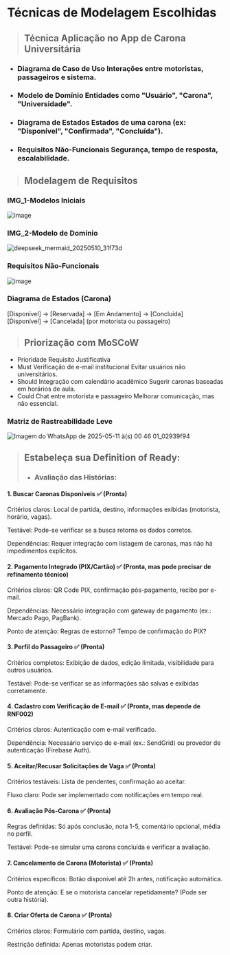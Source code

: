 # Técnicas de Modelagem Escolhidas

> ## Técnica	Aplicação no App de Carona Universitária
>
+ ### Diagrama de Caso de Uso	Interações entre motoristas, passageiros e sistema.
+ ### Modelo de Domínio	Entidades como "Usuário", "Carona", "Universidade".
+ ### Diagrama de Estados	Estados de uma carona (ex: "Disponível", "Confirmada", "Concluída").
+ ### Requisitos Não-Funcionais	Segurança, tempo de resposta, escalabilidade.

> ## Modelagem de Requisitos
> 
### IMG_1-Modelos Iniciais
![image](https://github.com/user-attachments/assets/038bddba-e4f7-48fd-97d5-bece75596672)
>
### IMG_2-Modelo de Domínio
![deepseek_mermaid_20250510_31f73d ](https://github.com/user-attachments/assets/465a9eee-07c4-477b-9dbb-0b3010f0195f)
>
### Requisitos Não-Funcionais
![image](https://github.com/user-attachments/assets/86cfc8e1-1da7-4f2b-a61b-c672c907f750)

### Diagrama de Estados (Carona)
[Disponível] → [Reservada] → [Em Andamento] → [Concluída]  
[Disponível] → [Cancelada] (por motorista ou passageiro)

> ## Priorização com MoSCoW
> 
+ Prioridade	Requisito	Justificativa
+ Must	Verificação de e-mail institucional	Evitar usuários não universitários.
+ Should	Integração com calendário acadêmico	Sugerir caronas baseadas em horários de aula.
+ Could	Chat entre motorista e passageiro	Melhorar comunicação, mas não essencial.

### Matriz de Rastreabilidade Leve 
![Imagem do WhatsApp de 2025-05-11 à(s) 00 46 01_02939f94](https://github.com/user-attachments/assets/ff0c2424-6f6a-43fa-b234-4cdf3f779c4a)


> ## Estabeleça sua Definition of Ready: 
>
> + ### Avaliação das Histórias:

#### 1. Buscar Caronas Disponíveis ✅ (Pronta)
Critérios claros: Local de partida, destino, informações exibidas (motorista, horário, vagas).

Testável: Pode-se verificar se a busca retorna os dados corretos.

Dependências: Requer integração com listagem de caronas, mas não há impedimentos explícitos.

#### 2. Pagamento Integrado (PIX/Cartão) ✅ (Pronta, mas pode precisar de refinamento técnico)
Critérios claros: QR Code PIX, confirmação pós-pagamento, recibo por e-mail.

Dependências: Necessário integração com gateway de pagamento (ex.: Mercado Pago, PagBank).

Ponto de atenção: Regras de estorno? Tempo de confirmação do PIX?

#### 3. Perfil do Passageiro ✅ (Pronta)
Critérios completos: Exibição de dados, edição limitada, visibilidade para outros usuários.

Testável: Pode-se verificar se as informações são salvas e exibidas corretamente.

#### 4. Cadastro com Verificação de E-mail ✅ (Pronta, mas depende de RNF002)
Critérios claros: Autenticação com e-mail verificado.

Dependência: Necessário serviço de e-mail (ex.: SendGrid) ou provedor de autenticação (Firebase Auth).

#### 5. Aceitar/Recusar Solicitações de Vaga ✅ (Pronta)
Critérios testáveis: Lista de pendentes, confirmação ao aceitar.

Fluxo claro: Pode ser implementado com notificações em tempo real.

#### 6. Avaliação Pós-Carona ✅ (Pronta)
Regras definidas: Só após conclusão, nota 1-5, comentário opcional, média no perfil.

Testável: Pode-se simular uma carona concluída e verificar a avaliação.

#### 7. Cancelamento de Carona (Motorista) ✅ (Pronta)
Critérios específicos: Botão disponível até 2h antes, notificação automática.

Ponto de atenção: E se o motorista cancelar repetidamente? (Pode ser outra história).

#### 8. Criar Oferta de Carona ✅ (Pronta)
Critérios claros: Formulário com partida, destino, vagas.

Restrição definida: Apenas motoristas podem criar.


